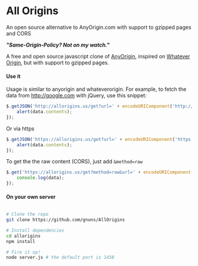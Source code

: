 All Origins
=======

An open source alternative to AnyOrigin.com with support to gzipped pages and CORS

***"Same-Origin-Policy? Not on my watch."***

A free and open source javascript clone of [AnyOrigin](http://anyorigin.com/), inspired on [Whatever Origin](http://WhateverOrigin.org), but with support to gzipped pages.

#### Use it

Usage is similar to anyorigin and whateverorigin. For example, to fetch the data from http://google.com with jQuery, use this snippet:

```js
$.getJSON('http://allorigins.us/get?url=' + encodeURIComponent('http://google.com') + '&callback=?', function(data){
    alert(data.contents);
});
```

Or via https

```js
$.getJSON('https://allorigins.us/get?url=' + encodeURIComponent('https://google.com') + '&callback=?', function(data){
    alert(data.contents);
});
```

To get the the raw content (CORS), just add ```&method=raw```

```js
$.get('https://allorigins.us/get?method=raw&url=' + encodeURIComponent('https://google.com') + '&callback=?', function(data){
    console.log(data);
});
```

#### On your own server
```sh

# Clone the repo
git clone https://github.com/gnuns/AllOrigins

# Install dependencies
cd allorigins
npm install

# Fire it up!
node server.js # the default port is 1458
```
